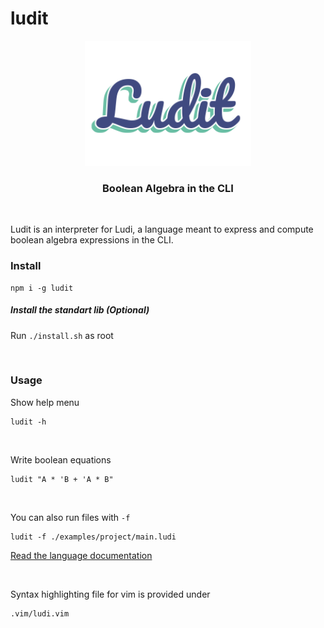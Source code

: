 # ludit


<p align="center">
    <img src="./assets/logo.png" alt="Ludit" height="200"/>
</p>

<h3 align="center">Boolean Algebra in the CLI</h4>
    
<br/>
    
Ludit is an interpreter for Ludi, a language meant to express and compute boolean algebra expressions in the CLI.

### Install

```
npm i -g ludit
```

##### Install the standart lib (Optional)

Run `./install.sh` as root

<br/>

### Usage

Show help menu

```
ludit -h
```

<br/>

Write boolean equations

```
ludit "A * 'B + 'A * B"
```

<br/>

You can also run files with `-f`

```
ludit -f ./examples/project/main.ludi
```

[Read the language documentation](https://github.com/matiasvlevi/ludit/blob/parser/DOCUMENTATION.md)

<br/>

Syntax highlighting file for vim is provided under

```
.vim/ludi.vim
```
